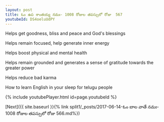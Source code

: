```yaml
---
layout: post
title: ఓం ఉప శాంతయ్య నమః- 1008 రోజుల తపస్సులో రోజు  567
youtubeId: DS4oeluUdPY
---
```

 
 
Helps get goodness, bliss and peace and God's blessings
 
Helps remain focused, help generate inner energy 
 
Helps boost physical and mental health 
 
Helps remain grounded and generates a sense of gratitude towards the greater power 
 
Helps reduce bad karma
 
How to learn English in your sleep for telugu people
 
 
 
 


{% include youtubePlayer.html id=page.youtubeId %}
 
[Next]({{ site.baseurl }}{% link split1/_posts/2017-06-14-ఓం బాల వాతే నమః- 1008 రోజుల తపస్సులో రోజు  566.md%})
 
